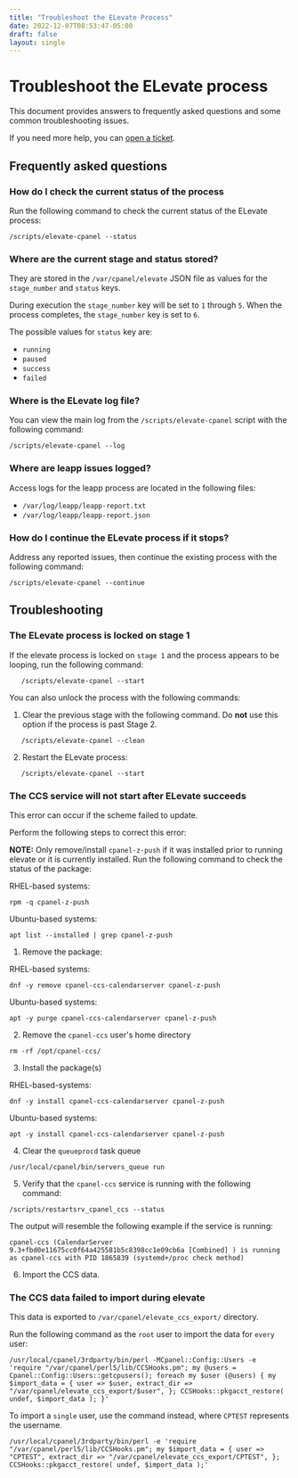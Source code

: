 ```yaml
---
title: "Troubleshoot the ELevate Process"
date: 2022-12-07T08:53:47-05:00
draft: false
layout: single
---
```


# Troubleshoot the ELevate process

This document provides answers to frequently asked questions and some common troubleshooting issues.

If you need more help, you can [open a ticket](https://docs.cpanel.net/knowledge-base/technical-support-services/how-to-open-a-technical-support-ticket/).

## Frequently asked questions

### How do I check the current status of the process

Run the following command to check the current status of the ELevate process:

```
/scripts/elevate-cpanel --status
```

### Where are the current stage and status stored?

They are stored in the `/var/cpanel/elevate` JSON file as values for the
`stage_number` and `status` keys.

During execution the  `stage_number` key will be set to `1` through `5`. When the process completes, the `stage_number` key is set to `6`.

The possible values for `status` key are:

* `running`
* `paused`
* `success`
* `failed`

### Where is the ELevate log file?

You can view the main log from the `/scripts/elevate-cpanel` script with the following command:

```
/scripts/elevate-cpanel --log
```

### Where are leapp issues logged?

Access logs for the leapp process are located in the following files:  

* `/var/log/leapp/leapp-report.txt`
* `/var/log/leapp/leapp-report.json`


### How do I continue the ELevate process if it stops?

Address any reported issues, then continue the existing process with the following command:

```
/scripts/elevate-cpanel --continue
```

## Troubleshooting

### The ELevate process is locked on stage 1

If the elevate process is locked on `stage 1` and the process appears to be looping, run the following command:

```
   /scripts/elevate-cpanel --start
```

You can also unlock the process with the following commands:

1. Clear the previous stage with the following command. Do **not** use this option if the process is past Stage 2.

```
   /scripts/elevate-cpanel --clean
````

2. Restart the ELevate process:
```
   /scripts/elevate-cpanel --start
```

### The CCS service will not start after ELevate succeeds

This error can occur if the scheme failed to update.  

Perform the following steps to correct this error:

**NOTE:** Only remove/install `cpanel-z-push` if it was installed prior to running
elevate or it is currently installed.  Run the following command to check the status of the package:

RHEL-based systems:
```
rpm -q cpanel-z-push
```

Ubuntu-based systems:
```
apt list --installed | grep cpanel-z-push
```

1.  Remove the package:

RHEL-based systems:
```
dnf -y remove cpanel-ccs-calendarserver cpanel-z-push
```

Ubuntu-based systems:
```
apt -y purge cpanel-ccs-calendarserver cpanel-z-push
```

2.  Remove the `cpanel-ccs` user's home directory

```
rm -rf /opt/cpanel-ccs/
```

3.  Install the package(s)

RHEL-based-systems:
```
dnf -y install cpanel-ccs-calendarserver cpanel-z-push
```

Ubuntu-based systems:
```
apt -y install cpanel-ccs-calendarserver cpanel-z-push
```

4.  Clear the `queueprocd` task queue

```
/usr/local/cpanel/bin/servers_queue run
```

5.  Verify that the `cpanel-ccs` service is running with the following command:

```
/scripts/restartsrv_cpanel_ccs --status
```

The output will resemble the following example if the service is running:

```
cpanel-ccs (CalendarServer 9.3+fbd0e11675cc0f64a425581b5c8398cc1e09cb6a [Combined] ) is running as cpanel-ccs with PID 1865839 (systemd+/proc check method)
```

6.  Import the CCS data.


### The CCS data failed to import during elevate

This data is exported to `/var/cpanel/elevate_ccs_export/` directory.

Run the following command as the `root` user to import the data for `every` user:

```
/usr/local/cpanel/3rdparty/bin/perl -MCpanel::Config::Users -e 'require "/var/cpanel/perl5/lib/CCSHooks.pm"; my @users = Cpanel::Config::Users::getcpusers(); foreach my $user (@users) { my $import_data = { user => $user, extract_dir => "/var/cpanel/elevate_ccs_export/$user", }; CCSHooks::pkgacct_restore( undef, $import_data ); }'
```

To import a `single` user, use the command instead, where `CPTEST` represents the username.
```
/usr/local/cpanel/3rdparty/bin/perl -e 'require "/var/cpanel/perl5/lib/CCSHooks.pm"; my $import_data = { user => "CPTEST", extract_dir => "/var/cpanel/elevate_ccs_export/CPTEST", }; CCSHooks::pkgacct_restore( undef, $import_data );'
```
